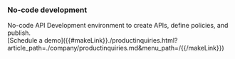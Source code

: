 ### No-code development

<div class="apiboss-carousel-text">
No-code API Development environment to create APIs, define policies, and publish.
</div>


<div markdown="1">
<div class="apiboss-schedule-button"  markdown="1">[Schedule a demo]({{#makeLink}}./productinquiries.html?article_path=./company/productinquiries.md&menu_path=/{{/makeLink}}) </div>
</div>